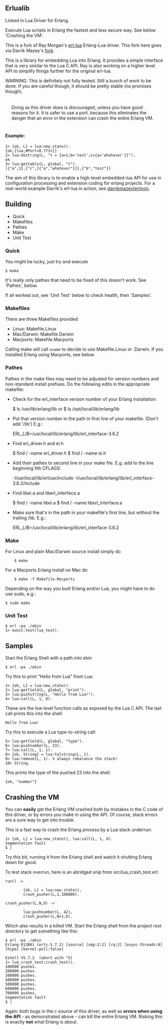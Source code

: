 ## Erlualib

Linked in Lua Driver for Erlang.

Execute Lua scripts in Erlang the fastest and less secure way. See below 'Crashing the VM'.

This is a fork of Ray Morgan's [erl-lua](http://github.com/raycmorgan/erl-lua) Erlang-Lua driver.
This fork here goes via Darrik Mazey's [fork](http://github.com/darrikmazey/erlua-node).

This is a library for embedding Lua into Erlang. 
It provides a simple interface that is very similar to the Lua C API.
Ray is also working on a higher level API to simplify things further for the original erl-lua.

WARNING: This is definitely not fully tested.
Still a bunch of work to be done.
If you are careful though, it should be pretty stable (no promises though).

<div style='border: 2 px solid red; padding: 20px'>
Doing as this driver does is discouraged, unless you have good reasons for it.
It is safer to use a port, because this eliminates the danger that an
 error in the extension can crash the entire Erlang VM.
</div>

#### Example:

	1> {ok, L} = lua:new_state().
	{ok,{lua,#Port<0.771>}}
	2> lua:dostring(L, "t = {a=1;b='test';c={a='whatever'}}").
	ok
	3> lua:gettable(L, global, "t").
	[{"a",1},{"c",[{"a","whatever"}]},{"b","test"}]

The aim of this library is to enable a high-level embedded-lua API 
for use in configuration processing and extension coding for erlang projects.
For a real-world example Darrik's erl-lua in action, see
[darrikmazey/erlmon](http://github.com/darrikmazey/erlmon).

## Building

* Quick
* Makefiles
* Pathes
* Make
* Unit Test

### Quick

You might be lucky, just try and execute 

	$ make

It's really only pathes that need to be fixed of this doesn't work. See 'Pathes', below.

If all worked out, see 'Unit Test' below to check health, then 'Samples'.


### Makefiles

There are three Makefiles provided

* Linux: Makefile.Linux
* Mac/Darwin: Makefile.Darwin
* Macports: Makefile.Macports

Calling make will call `uname` to decide to use Makefile.Linux or .Darwin.
If you installed Erlang using Macports, see below.

### Pathes

Pathes in the make files may need to be adjusted for version numbers and non-standard install prefixes.
Do the following edits in the appropriate makefile:

* Check for the erl_interface version number of your Erlang installation: 

	$ ls /usr/lib/erlang/lib 
	or
	$ ls /opt/local/lib/erlang/lib

* Put that version number in the path in first line of your makefile. (Don't add '/lib')  E.g.:

	ERL_LIB=/usr/local/lib/erlang/lib/erl_interface-3.6.2

* Find erl_driver.h and ei.h

	$ find / -name erl_driver.h
	$ find / -name ei.h

* Add their pathes to second line in your make file. E.g. add to the line beginning fith CFLAGS:

	-I/usr/local/lib/erl/usr/include -I/usr/local/lib/erlang/lib/erl_interface-3.6.2/include

* Find libei.a and liberl_interface.a

	$ find / -name libei.a
	$ find / -name liberl_interface.a

* Make sure that's in the path in your makefile's first line, but without the trailing /lib.  E.g.:

	ERL_LIB=/usr/local/lib/erlang/lib/erl_interface-3.6.2


### Make

For Linux and plain Mac/Darwin source install simply do

        $ make

For a Macports Erlang install on Mac do

        $ make -f Makefile.Macports

Depending on the way you built Erlang and/or Lua, you might have to do use sudo, e.g.:

	$ sudo make


### Unit Test

	$ erl -pa ./ebin
	1> eunit:test(lua_test). 


## Samples

Start the Erlang Shell with a path into ebin

	$ erl -pa ./ebin

Try this to print "Hello from Lua" from Lua:

	1> {ok, L} = lua:new_state().
	2> lua:getfield(L, global, "print").
	3> lua:pushstring(L, "Hello from Lua!").
	4> lua:call(L, 1, 0).

These are the low level function calls as exposed by the Lua C API. 
The last call prints this into the shell:

	Hello from Lua!

Try this to execute a Lua type-to-string call: 
	
	5> lua:getfield(L, global, "type").
	6> lua:pushnumber(L, 23).
	7> lua:call(L, 1, 1).
	8> {ok, String} = lua:tolstring(L, 1).
	9> lua:remove(L, 1). % always rebalance the stack!
	10> String.
	
This prints the type of the pushed 23 into the shell:

	{ok, "number"}

## Crashing the VM

You can <b>easily</b> get the Erlang VM crashed both by mistakes in the C code of this driver,
or by errors you make in using the API. Of course, stack errors are a sure way to get into trouble.

This is a fast way to crash the Erlang process by a Lua stack underrun:

	1> {ok, L} = lua:new_state(), lua:call(L, 1, 0).  
	Segmentation fault
	$ |

Try this bit, running it from the Erlang shell and watch it shutting Erlang down for good. 

To test stack overrun, here is an abridged snip from src/lua_crash_test.erl:

	run() ->

        	{ok, L} = lua:new_state(),
       		crash_pusher(L,1,100000).

	crash_pusher(L,N,O) ->

        	lua:pushnumber(L, 42),
        	crash_pusher(L,N+1,O).

Which also results in a killed VM. Start the Erlang shell from the project root directory
to get something like this:

	$ erl -pa ./ebin
	Erlang R13B01 (erts-5.7.2) [source] [smp:2:2] [rq:2] [async-threads:0] [hipe] [kernel-poll:false]

	Eshell V5.7.2  (abort with ^G)
 	1> lua_crash_test:crash_test().
	100000 pushes.
	200000 pushes.
	300000 pushes.
	400000 pushes.
	500000 pushes.	
	600000 pushes.
	700000 pushes.
	Segmentation fault
	$ |  

Again: both bugs in the c source of this driver, as well as <b>errors when using the API</b> -
 as demonstrated above - can kill the entire Erlang VM. Risking this is exactly <b>not</b>
 what Erlang is about.

